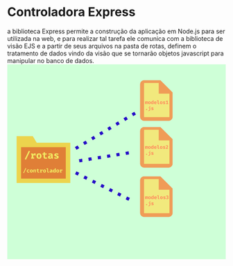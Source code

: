 # Controladora Express
a biblioteca Express permite a construção da aplicação em Node.js para ser utilizada na web, e para realizar tal tarefa ele comunica com a biblioteca de visão EJS e a partir de seus arquivos na pasta de rotas, definem o tratamento de dados vindo da visão que se tornarão objetos javascript para manipular no banco de dados.
![Imagem hierarquia da controladora](controlador.png)


